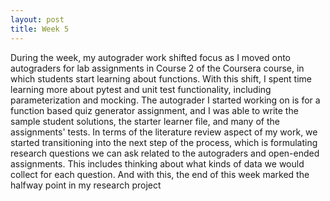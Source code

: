 ```yaml
---
layout: post
title: Week 5
---
```


During the week, my autograder work shifted focus as I moved onto autograders for lab assignments in Course 2 of the Coursera course, in which students start learning about functions. With this shift, I spent time learning more about pytest and unit test functionality, including parameterization and mocking. The autograder I started working on is for a function based quiz generator assignment, and I was able to write the sample student solutions, the starter learner file, and many of the assignments' tests. In terms of the literature review aspect of my work, we started transitioning into the next step of the process, which is formulating research questions we can ask related to the autograders and open-ended assignments. This includes thinking about what kinds of data we would collect for each question. And with this, the end of this week marked the halfway point in my research project
